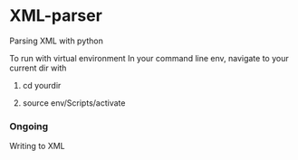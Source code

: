 # XML-parser
Parsing XML with python

To run with virtual environment
In your command line env, navigate
to your current dir with

1. cd yourdir

2. source env/Scripts/activate


### Ongoing
Writing to XML
